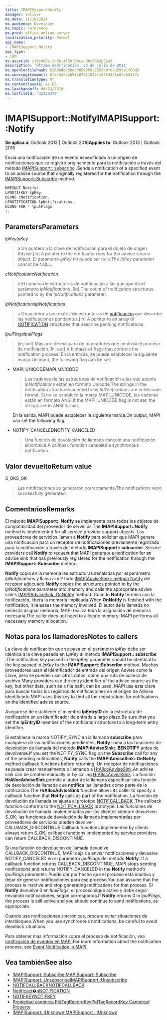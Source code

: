```yaml
---
title: IMAPISupportNotify
manager: soliver
ms.date: 11/16/2014
ms.audience: Developer
ms.topic: reference
ms.prod: office-online-server
localization_priority: Normal
api_name:
- IMAPISupport.Notify
api_type:
- COM
ms.assetid: c16c668e-2c8b-4759-bbca-d0c5662b62e9
description: 'Última modificación: 23 de julio de 2011'
ms.openlocfilehash: 6160b8e75bdc9059965c2358b9fe7d296e1f66d2
ms.sourcegitcommit: 8fe462c32b91c87911942c188f3445e85a54137c
ms.translationtype: MT
ms.contentlocale: es-ES
ms.lasthandoff: 04/23/2019
ms.locfileid: "32326372"
---
```

# <a name="imapisupportnotify"></a><span data-ttu-id="e9f0c-103">IMAPISupport::Notify</span><span class="sxs-lookup"><span data-stu-id="e9f0c-103">IMAPISupport::Notify</span></span>

<span data-ttu-id="e9f0c-104">**Se aplica a**: Outlook 2013 | Outlook 2016</span><span class="sxs-lookup"><span data-stu-id="e9f0c-104">**Applies to**: Outlook 2013 | Outlook 2016</span></span> 
  
<span data-ttu-id="e9f0c-105">Envía una notificación de un evento especificado a un origen de notificaciones que se registró originalmente para la notificación a través del método [IMAPISupport:: subscribe](imapisupport-subscribe.md) .</span><span class="sxs-lookup"><span data-stu-id="e9f0c-105">Sends a notification of a specified event to an advise source that originally registered for the notification through the [IMAPISupport::Subscribe](imapisupport-subscribe.md) method.</span></span> 
  
```cpp
HRESULT Notify(
LPNOTIFKEY lpKey,
ULONG cNotification,
LPNOTIFICATION lpNotifications,
ULONG FAR * lpulFlags
);
```

## <a name="parameters"></a><span data-ttu-id="e9f0c-106">Parameters</span><span class="sxs-lookup"><span data-stu-id="e9f0c-106">Parameters</span></span>

<span data-ttu-id="e9f0c-107">_lpKey_</span><span class="sxs-lookup"><span data-stu-id="e9f0c-107">_lpKey_</span></span>
  
> <span data-ttu-id="e9f0c-108">a Un puntero a la clave de notificación para el objeto de origen Advise.</span><span class="sxs-lookup"><span data-stu-id="e9f0c-108">[in] A pointer to the notification key for the advise source object.</span></span> <span data-ttu-id="e9f0c-109">El parámetro _lpKey_ no puede ser nulo.</span><span class="sxs-lookup"><span data-stu-id="e9f0c-109">The  _lpKey_ parameter cannot be NULL.</span></span> 
    
<span data-ttu-id="e9f0c-110">_cNotification_</span><span class="sxs-lookup"><span data-stu-id="e9f0c-110">_cNotification_</span></span>
  
> <span data-ttu-id="e9f0c-111">a El número de estructuras de notificación a las que apunta el parámetro _lpNotifications_ .</span><span class="sxs-lookup"><span data-stu-id="e9f0c-111">[in] The count of notification structures pointed to by the  _lpNotifications_ parameter.</span></span> 
    
<span data-ttu-id="e9f0c-112">_lpNotifications_</span><span class="sxs-lookup"><span data-stu-id="e9f0c-112">_lpNotifications_</span></span>
  
> <span data-ttu-id="e9f0c-113">a Un puntero a una matriz de estructuras de [notificación](notification.md) que describe las notificaciones pendientes.</span><span class="sxs-lookup"><span data-stu-id="e9f0c-113">[in] A pointer to an array of [NOTIFICATION](notification.md) structures that describe pending notifications.</span></span> 
    
<span data-ttu-id="e9f0c-114">_lpulFlags_</span><span class="sxs-lookup"><span data-stu-id="e9f0c-114">_lpulFlags_</span></span>
  
> <span data-ttu-id="e9f0c-115">[in, out] Máscara de máscara de marcadores que controla el proceso de notificación.</span><span class="sxs-lookup"><span data-stu-id="e9f0c-115">[in, out] A bitmask of flags that controls the notification process.</span></span> <span data-ttu-id="e9f0c-116">En la entrada, se puede establecer la siguiente marca:</span><span class="sxs-lookup"><span data-stu-id="e9f0c-116">On input, the following flag can be set:</span></span>
    
  - <span data-ttu-id="e9f0c-117">MAPI_UNICODE</span><span class="sxs-lookup"><span data-stu-id="e9f0c-117">MAPI_UNICODE</span></span> 
    
    > <span data-ttu-id="e9f0c-118">Las cadenas de las estructuras de notificación a las que apunta _lpNotifications_ están en formato Unicode.</span><span class="sxs-lookup"><span data-stu-id="e9f0c-118">The strings in the notification structures pointed to by  _lpNotifications_ are in Unicode format.</span></span> <span data-ttu-id="e9f0c-119">Si no se establece la marca MAPI_UNICODE, las cadenas están en formato ANSI.</span><span class="sxs-lookup"><span data-stu-id="e9f0c-119">If the MAPI_UNICODE flag is not set, the strings are in ANSI format.</span></span> 

    <span data-ttu-id="e9f0c-120">En la salida, MAPI puede establecer la siguiente marca:</span><span class="sxs-lookup"><span data-stu-id="e9f0c-120">On output, MAPI can set the following flag:</span></span>
        
  - <span data-ttu-id="e9f0c-121">NOTIFY_CANCELED</span><span class="sxs-lookup"><span data-stu-id="e9f0c-121">NOTIFY_CANCELED</span></span> 
    
    > <span data-ttu-id="e9f0c-122">Una función de devolución de llamada canceló una notificación sincrónica.</span><span class="sxs-lookup"><span data-stu-id="e9f0c-122">A callback function canceled a synchronous notification.</span></span>
    
## <a name="return-value"></a><span data-ttu-id="e9f0c-123">Valor devuelto</span><span class="sxs-lookup"><span data-stu-id="e9f0c-123">Return value</span></span>

<span data-ttu-id="e9f0c-124">S_OK</span><span class="sxs-lookup"><span data-stu-id="e9f0c-124">S_OK</span></span> 
  
> <span data-ttu-id="e9f0c-125">Las notificaciones se generaron correctamente.</span><span class="sxs-lookup"><span data-stu-id="e9f0c-125">The notifications were successfully generated.</span></span>
    
## <a name="remarks"></a><span data-ttu-id="e9f0c-126">Comentarios</span><span class="sxs-lookup"><span data-stu-id="e9f0c-126">Remarks</span></span>

<span data-ttu-id="e9f0c-127">El método **IMAPISupport:: Notify** se implementa para todos los objetos de compatibilidad del proveedor de servicios.</span><span class="sxs-lookup"><span data-stu-id="e9f0c-127">The **IMAPISupport::Notify** method is implemented for all service provider support objects.</span></span> <span data-ttu-id="e9f0c-128">Los proveedores de servicios llaman a **Notify** para solicitar que MAPI genere una notificación para un receptor de notificaciones previamente registrado para la notificación a través del método **IMAPISupport:: subscribe** .</span><span class="sxs-lookup"><span data-stu-id="e9f0c-128">Service providers call **Notify** to request that MAPI generate a notification for an advise sink that has previously registered for the notification through the **IMAPISupport::Subscribe** method.</span></span> 
  
<span data-ttu-id="e9f0c-129">**Notify** copia en la memoria las estructuras señaladas por el parámetro _lpNotifications_ y llama al m? todo [IMAPIAdviseSink:: método Notify](imapiadvisesink-onnotify.md) del receptor adecuado.</span><span class="sxs-lookup"><span data-stu-id="e9f0c-129">**Notify** copies the structures pointed to by the  _lpNotifications_ parameter into memory and calls the appropriate advise sink's [IMAPIAdviseSink::OnNotify](imapiadvisesink-onnotify.md) method.</span></span> <span data-ttu-id="e9f0c-130">Cuando **Notify** termina con la notificación, libera la memoria implicada.</span><span class="sxs-lookup"><span data-stu-id="e9f0c-130">When **OnNotify** is finished with the notification, it releases the memory involved.</span></span> <span data-ttu-id="e9f0c-131">El autor de la llamada no necesita asignar memoria; MAPI realiza toda la asignación de memoria necesaria.</span><span class="sxs-lookup"><span data-stu-id="e9f0c-131">The caller does not need to allocate memory; MAPI performs all necessary memory allocation.</span></span> 
  
## <a name="notes-to-callers"></a><span data-ttu-id="e9f0c-132">Notas para los llamadores</span><span class="sxs-lookup"><span data-stu-id="e9f0c-132">Notes to callers</span></span>

<span data-ttu-id="e9f0c-133">La clave de notificación que se pasa en el parámetro _lpKey_ debe ser idéntica a la clave pasada en _LpKey_ al método **IMAPISupport:: subscribe** .</span><span class="sxs-lookup"><span data-stu-id="e9f0c-133">The notification key passed in the  _lpKey_ parameter should be identical to the key passed in  _lpKey_ to the **IMAPISupport::Subscribe** method.</span></span> <span data-ttu-id="e9f0c-134">Muchos proveedores usan el identificador de entrada del origen Advise como la clave, pero se pueden usar otros datos, como una ruta de acceso de archivo.</span><span class="sxs-lookup"><span data-stu-id="e9f0c-134">Many providers use the entry identifier of the advise source as the key, but other data, such as a file path, can be used.</span></span> <span data-ttu-id="e9f0c-135">MAPI usa esta clave para buscar todos los registros de notificaciones en el origen de Advise identificado.</span><span class="sxs-lookup"><span data-stu-id="e9f0c-135">MAPI uses this key to find all the registrations for notifications on the identified advise source.</span></span> 
  
<span data-ttu-id="e9f0c-136">Asegúrese de establecer el miembro **lpEntryID** de la estructura de notificación en un identificador de entrada a largo plazo.</span><span class="sxs-lookup"><span data-stu-id="e9f0c-136">Be sure that you set the **lpEntryID** member of the notification structure to a long-term entry identifier.</span></span> 
  
<span data-ttu-id="e9f0c-137">Si establece la marca NOTIFY_SYNC en la llamada **subscribe** para cualquiera de las notificaciones pendientes, **Notify** llama a las funciones de devolución de llamada del método **IMAPIAdviseSink:: BENOTIFY** antes de devolverse.</span><span class="sxs-lookup"><span data-stu-id="e9f0c-137">If you set the NOTIFY_SYNC flag on the **Subscribe** call for any of the pending notifications, **Notify** calls the **IMAPIAdviseSink::OnNotify** method callback functions before returning.</span></span> <span data-ttu-id="e9f0c-138">Un receptor de notificaciones se puede crear manualmente o llamando a [HrAllocAdviseSink](hrallocadvisesink.md).</span><span class="sxs-lookup"><span data-stu-id="e9f0c-138">An advise sink can be created manually or by calling [HrAllocAdviseSink](hrallocadvisesink.md).</span></span> <span data-ttu-id="e9f0c-139">La función **HrAllocAdviseSink** permite al autor de la llamada especificar una función de devolución de llamada que **notifica** las llamadas como parte de la notificación.</span><span class="sxs-lookup"><span data-stu-id="e9f0c-139">The **HrAllocAdviseSink** function allows its caller to specify a callback function that **Notify** calls as part of the notification.</span></span> <span data-ttu-id="e9f0c-140">La función de devolución de llamada se ajusta al prototipo [NOTIFCALLBACK](notifcallback.md) .</span><span class="sxs-lookup"><span data-stu-id="e9f0c-140">The callback function conforms to the [NOTIFCALLBACK](notifcallback.md) prototype.</span></span> <span data-ttu-id="e9f0c-141">Las funciones de devolución de llamada implementadas por los clientes siempre devuelven S_OK; las funciones de devolución de llamada implementadas por proveedores de servicios pueden devolver CALLBACK_DISCONTINUE.</span><span class="sxs-lookup"><span data-stu-id="e9f0c-141">Callback functions implemented by clients always return S_OK; callback functions implemented by service providers can return CALLBACK_DISCONTINUE.</span></span> 
  
<span data-ttu-id="e9f0c-142">Si una función de devolución de llamada devuelve CALLBACK_DISCONTINUE, MAPI deja de enviar notificaciones y devuelve NOTIFY_CANCELED en el parámetro _lpulFlags_ del método **Notify** .</span><span class="sxs-lookup"><span data-stu-id="e9f0c-142">If a callback function returns CALLBACK_DISCONTINUE, MAPI stops sending notifications and returns NOTIFY_CANCELED in the **Notify** method's  _lpulFlags_ parameter.</span></span> <span data-ttu-id="e9f0c-143">Puede dar por hecho que el proceso está inactivo y dejar de generar notificaciones para ese proceso.</span><span class="sxs-lookup"><span data-stu-id="e9f0c-143">You can assume that the process is inactive and stop generating notifications for that process.</span></span> <span data-ttu-id="e9f0c-144">Si **Notify** devuelve 0 en _lpulFlags_, el proceso sigue activo y debe seguir enviando notificaciones, según corresponda.</span><span class="sxs-lookup"><span data-stu-id="e9f0c-144">If **Notify** returns 0 in  _lpulFlags_, the process is still active and you should continue to send notifications, as appropriate.</span></span>
  
<span data-ttu-id="e9f0c-145">Cuando use notificaciones sincrónicas, procure evitar situaciones de interbloqueo.</span><span class="sxs-lookup"><span data-stu-id="e9f0c-145">When you use synchronous notifications, be careful to avoid deadlock situations.</span></span>
  
<span data-ttu-id="e9f0c-146">Para obtener más información sobre el proceso de notificación, vea [notificación de eventos en MAPI](event-notification-in-mapi.md).</span><span class="sxs-lookup"><span data-stu-id="e9f0c-146">For more information about the notification process, see [Event Notification in MAPI](event-notification-in-mapi.md).</span></span> 
  
## <a name="see-also"></a><span data-ttu-id="e9f0c-147">Vea también</span><span class="sxs-lookup"><span data-stu-id="e9f0c-147">See also</span></span>

- [<span data-ttu-id="e9f0c-148">IMAPISupport::Subscribe</span><span class="sxs-lookup"><span data-stu-id="e9f0c-148">IMAPISupport::Subscribe</span></span>](imapisupport-subscribe.md)  
- [<span data-ttu-id="e9f0c-149">IMAPISupport::Unsubscribe</span><span class="sxs-lookup"><span data-stu-id="e9f0c-149">IMAPISupport::Unsubscribe</span></span>](imapisupport-unsubscribe.md)  
- [<span data-ttu-id="e9f0c-150">NOTIFCALLBACK</span><span class="sxs-lookup"><span data-stu-id="e9f0c-150">NOTIFCALLBACK</span></span>](notifcallback.md) 
- [<span data-ttu-id="e9f0c-151">Notificaci�n</span><span class="sxs-lookup"><span data-stu-id="e9f0c-151">NOTIFICATION</span></span>](notification.md)  
- [<span data-ttu-id="e9f0c-152">NOTIFKEY</span><span class="sxs-lookup"><span data-stu-id="e9f0c-152">NOTIFKEY</span></span>](notifkey.md)  
- [<span data-ttu-id="e9f0c-153">Propiedad canónica PidTagRecordKey</span><span class="sxs-lookup"><span data-stu-id="e9f0c-153">PidTagRecordKey Canonical Property</span></span>](pidtagrecordkey-canonical-property.md)  
- [<span data-ttu-id="e9f0c-154">IMAPISupport: IUnknown</span><span class="sxs-lookup"><span data-stu-id="e9f0c-154">IMAPISupport : IUnknown</span></span>](imapisupportiunknown.md)

